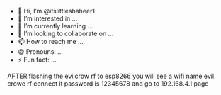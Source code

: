 - 👋 Hi, I’m @itslittleshaheer1
- 👀 I’m interested in ...
- 🌱 I’m currently learning ...
- 💞️ I’m looking to collaborate on ...
- 📫 How to reach me ...
- 😄 Pronouns: ...
- ⚡ Fun fact: ...

<!---
itslittleshaheer1/itslittleshaheer1 is a ✨ special ✨ repository because its `README.md` (this file) appears on your GitHub profile.
You can click the Preview link to take a look at your changes.
--->
AFTER flashing the evilcrow rf to esp8266 you will see a wifi name evil crowe rf connect it password is 12345678 and go to 192.168.4.1 page